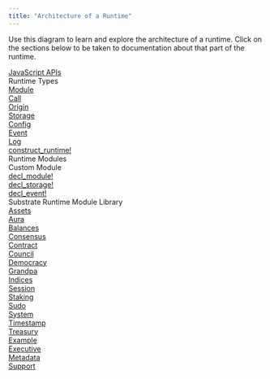 ```yaml
---
title: "Architecture of a Runtime"
---
```

Use this diagram to learn and explore the architecture of a runtime. Click on the sections below to be taken to
documentation about that part of the runtime.

<div style="display:none;">Hidden</div><a href="https://polkadot.js.org/api/">
    <div class="substrate-layer substrate-javascript-apis">JavaScript APIs</div>
</a>
<div class="substrate-layer substrate-types">
    <div>Runtime Types</div><a href="#">
        <div class="substrate-type substrate-decl-module-color">Module</div>
    </a><a href="./types/call-enum/">
        <div class="substrate-type substrate-decl-module-color">Call</div>
    </a><a href="#">
        <div class="substrate-type substrate-decl-module-color">Origin</div>
    </a><a href="#">
        <div class="substrate-type substrate-decl-storage-color">Storage</div>
    </a><a href="./types/genesisconfig-struct/">
        <div class="substrate-type substrate-decl-storage-color">Config</div>
    </a><a href="./types/event-enum">
        <div class="substrate-type substrate-decl-event-color">Event</div>
    </a><a href="#">
        <div class="substrate-type substrate-custom-color">Log</div>
    </a>
</div><a href="/rustdocs/v1.0/srml_support/macro.construct_runtime.html">
    <div class="substrate-layer substrate-construct-runtime">construct_runtime!</div>
</a>
<div class="substrate-layer substrate-module">
    <div>Runtime Modules</div>
    <div class="substrate-module-section">
        <div>Custom Module</div><a href="/rustdocs/v1.0/srml_support/macro.decl_module.html">
            <div class="substrate-decl-module substrate-module-block substrate-decl-module-color">decl_module!</div>
        </a><a href="/rustdocs/v1.0/srml_support_procedural/macro.decl_storage.html">
            <div class="substrate-decl-storage substrate-module-block substrate-decl-storage-color">decl_storage!</div>
        </a><a href="/rustdocs/v1.0/srml_support/macro.decl_event.html">
            <div class="substrate-decl-event substrate-module-block substrate-decl-event-color">decl_event!</div>
        </a>
    </div>
    <div class="substrate-module-section">
        <div>Substrate Runtime Module Library</div><a href="/rustdocs/v1.0/srml_assets/index.html">
            <div class="substrate-srml-row">Assets</div>
        </a><a href="/rustdocs/v1.0/srml_aura/index.html">
            <div class="substrate-srml-row">Aura</div>
        </a><a href="/rustdocs/v1.0/srml_balances/index.html">
            <div class="substrate-srml-row">Balances</div>
        </a><a href="/rustdocs/v1.0/srml_consensus/index.html">
            <div class="substrate-srml-row">Consensus</div>
        </a><a href="/rustdocs/v1.0/srml_contract/index.html">
            <div class="substrate-srml-row">Contract</div>
        </a><a href="/rustdocs/v1.0/srml_council/index.html">
            <div class="substrate-srml-row">Council</div>
        </a><a href="/rustdocs/v1.0/srml_democracy/index.html">
            <div class="substrate-srml-row">Democracy</div>
        </a><a href="/rustdocs/v1.0/srml_grandpa/index.html">
            <div class="substrate-srml-row">Grandpa</div>
        </a><a href="/rustdocs/v1.0/srml_indices/index.html">
            <div class="substrate-srml-row">Indices</div>
        </a><a href="/rustdocs/v1.0/srml_session/index.html">
            <div class="substrate-srml-row">Session</div>
        </a><a href="/rustdocs/v1.0/srml_staking/index.html">
            <div class="substrate-srml-row">Staking</div>
        </a><a href="/rustdocs/v1.0/srml_sudo/index.html">
            <div class="substrate-srml-row">Sudo</div>
        </a><a href="/rustdocs/v1.0/srml_system/index.html">
            <div class="substrate-srml-row">System</div>
        </a><a href="/rustdocs/v1.0/srml_timestamp/index.html">
            <div class="substrate-srml-row">Timestamp</div>
        </a><a href="/rustdocs/v1.0/srml_treasury/index.html">
            <div class="substrate-srml-row">Treasury</div>
        </a><a href="#">
            <div class="substrate-srml-row substrate-srml-meta">Example</div>
        </a><a href="/rustdocs/v1.0/srml_executive/index.html">
            <div class="substrate-srml-row substrate-srml-meta">Executive</div>
        </a><a href="/rustdocs/v1.0/srml_metadata/index.html">
            <div class="substrate-srml-row substrate-srml-meta">Metadata</div>
        </a><a href="/rustdocs/v1.0/srml_support/index.html">
            <div class="substrate-srml-row substrate-srml-meta">Support</div>
        </a>
    </div>
</div>